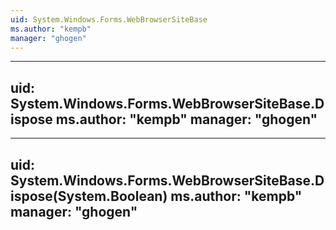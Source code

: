 ```yaml
---
uid: System.Windows.Forms.WebBrowserSiteBase
ms.author: "kempb"
manager: "ghogen"
---
```


---
uid: System.Windows.Forms.WebBrowserSiteBase.Dispose
ms.author: "kempb"
manager: "ghogen"
---

---
uid: System.Windows.Forms.WebBrowserSiteBase.Dispose(System.Boolean)
ms.author: "kempb"
manager: "ghogen"
---

